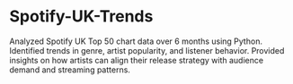 # Spotify-UK-Trends
Analyzed Spotify UK Top 50 chart data over 6 months using Python. Identified trends in genre, artist popularity, and listener behavior. Provided insights on how artists can align their release strategy with audience demand and streaming patterns.

